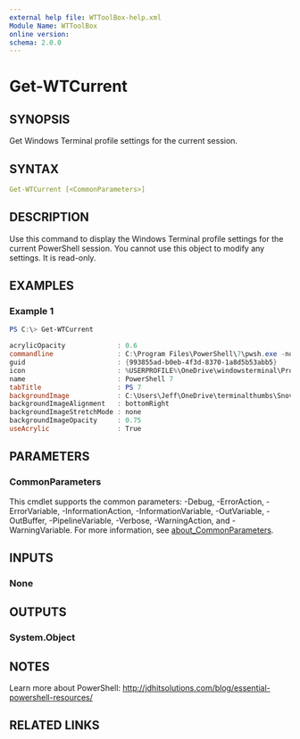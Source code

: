 ```yaml
---
external help file: WTToolBox-help.xml
Module Name: WTToolBox
online version:
schema: 2.0.0
---
```


# Get-WTCurrent

## SYNOPSIS

Get Windows Terminal profile settings for the current session.

## SYNTAX

```yaml
Get-WTCurrent [<CommonParameters>]
```

## DESCRIPTION

Use this command to display the Windows Terminal profile settings for the current PowerShell session. You cannot use this object to modify any settings. It is read-only.

## EXAMPLES

### Example 1

```powershell
PS C:\> Get-WTCurrent

acrylicOpacity             : 0.6
commandline                : C:\Program Files\PowerShell\7\pwsh.exe -nologo
guid                       : {993855ad-b0eb-4f3d-8370-1a8d5b53abb5}
icon                       : %USERPROFILE%\OneDrive\windowsterminal\ProfileIcons\pwsh.scale-150.png
name                       : PowerShell 7
tabTitle                   : PS 7
backgroundImage            : C:\Users\Jeff\OneDrive\terminalthumbs\Snover-head.png
backgroundImageAlignment   : bottomRight
backgroundImageStretchMode : none
backgroundImageOpacity     : 0.75
useAcrylic                 : True
```

## PARAMETERS

### CommonParameters

This cmdlet supports the common parameters: -Debug, -ErrorAction, -ErrorVariable, -InformationAction, -InformationVariable, -OutVariable, -OutBuffer, -PipelineVariable, -Verbose, -WarningAction, and -WarningVariable. For more information, see [about_CommonParameters](http://go.microsoft.com/fwlink/?LinkID=113216).

## INPUTS

### None

## OUTPUTS

### System.Object

## NOTES

Learn more about PowerShell:
http://jdhitsolutions.com/blog/essential-powershell-resources/

## RELATED LINKS
